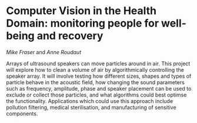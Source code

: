 
# Computer Vision in the Health Domain: monitoring people for well-being and recovery

_Mike Fraser_ and _Anne Roudaut_

Arrays of ultrasound speakers can move particles around in air. This project will explore how to clean a volume of air by algorithmically controlling the speaker array. It will involve testing how different sizes, shapes and types of particle behave in the acoustic field, how changing the sound parameters such as frequency, amplitude, phase and speaker placement can be used to exclude or collect those particles, and what algorithms could best optimse the functionality. Applications which could use this approach include pollution filtering, medical sterilisation, and manufacturing of sensitive components.
